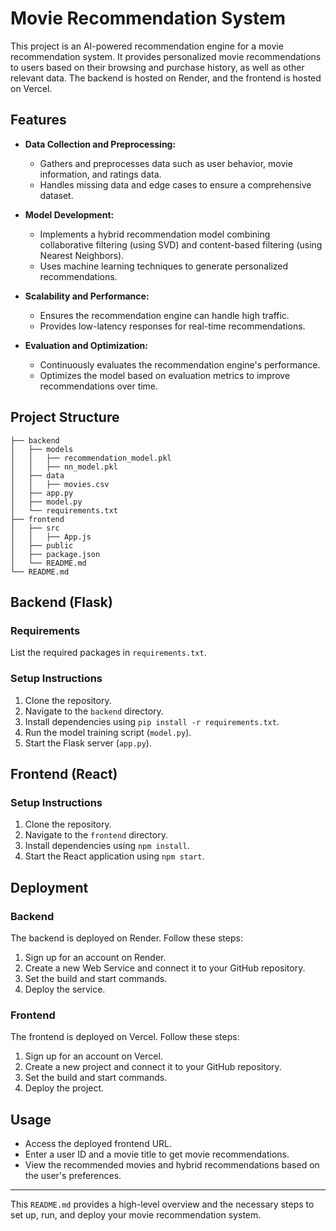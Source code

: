 
# Movie Recommendation System

This project is an AI-powered recommendation engine for a movie recommendation system. It provides personalized movie recommendations to users based on their browsing and purchase history, as well as other relevant data. The backend is hosted on Render, and the frontend is hosted on Vercel.

## Features

- **Data Collection and Preprocessing:**
  - Gathers and preprocesses data such as user behavior, movie information, and ratings data.
  - Handles missing data and edge cases to ensure a comprehensive dataset.
  
- **Model Development:**
  - Implements a hybrid recommendation model combining collaborative filtering (using SVD) and content-based filtering (using Nearest Neighbors).
  - Uses machine learning techniques to generate personalized recommendations.
  
- **Scalability and Performance:**
  - Ensures the recommendation engine can handle high traffic.
  - Provides low-latency responses for real-time recommendations.
  
- **Evaluation and Optimization:**
  - Continuously evaluates the recommendation engine's performance.
  - Optimizes the model based on evaluation metrics to improve recommendations over time.

## Project Structure

```plaintext
├── backend
│   ├── models
│   │   ├── recommendation_model.pkl
│   │   ├── nn_model.pkl
│   ├── data
│   │   ├── movies.csv
│   ├── app.py
│   ├── model.py
│   └── requirements.txt
├── frontend
│   ├── src
│   │   ├── App.js
│   ├── public
│   ├── package.json
│   └── README.md
└── README.md
```

## Backend (Flask)

### Requirements

List the required packages in `requirements.txt`.

### Setup Instructions

1. Clone the repository.
2. Navigate to the `backend` directory.
3. Install dependencies using `pip install -r requirements.txt`.
4. Run the model training script (`model.py`).
5. Start the Flask server (`app.py`).

## Frontend (React)

### Setup Instructions

1. Clone the repository.
2. Navigate to the `frontend` directory.
3. Install dependencies using `npm install`.
4. Start the React application using `npm start`.

## Deployment

### Backend

The backend is deployed on Render. Follow these steps:

1. Sign up for an account on Render.
2. Create a new Web Service and connect it to your GitHub repository.
3. Set the build and start commands.
4. Deploy the service.

### Frontend

The frontend is deployed on Vercel. Follow these steps:

1. Sign up for an account on Vercel.
2. Create a new project and connect it to your GitHub repository.
3. Set the build and start commands.
4. Deploy the project.

## Usage

- Access the deployed frontend URL.
- Enter a user ID and a movie title to get movie recommendations.
- View the recommended movies and hybrid recommendations based on the user's preferences.

---

This `README.md` provides a high-level overview and the necessary steps to set up, run, and deploy your movie recommendation system.